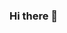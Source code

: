 ### Hi there 👋

<!--
**sunshine809/sunshine809** is a ✨ _special_ ✨ repository because its `README.md` (this file) appears on your GitHub profile.

Here are some ideas to get you started:

- 🔭 I’m currently working on ... Tech Elevator Software Developer Bootcamp
- 🌱 I’m currently learning ... coding skills (yaaas!)
- 📫 How to reach me: ... Tech Elevator Slack Channel
- 😄 Pronouns: ... she/her
-->
